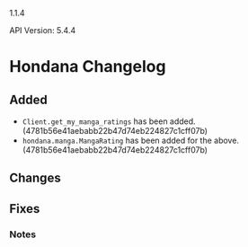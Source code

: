 1.1.4

API Version: 5.4.4

# Hondana Changelog

## Added
- `Client.get_my_manga_ratings` has been added. (4781b56e41aebabb22b47d74eb224827c1cff07b)
- `hondana.manga.MangaRating` has been added for the above. (4781b56e41aebabb22b47d74eb224827c1cff07b)

## Changes


## Fixes


### Notes

